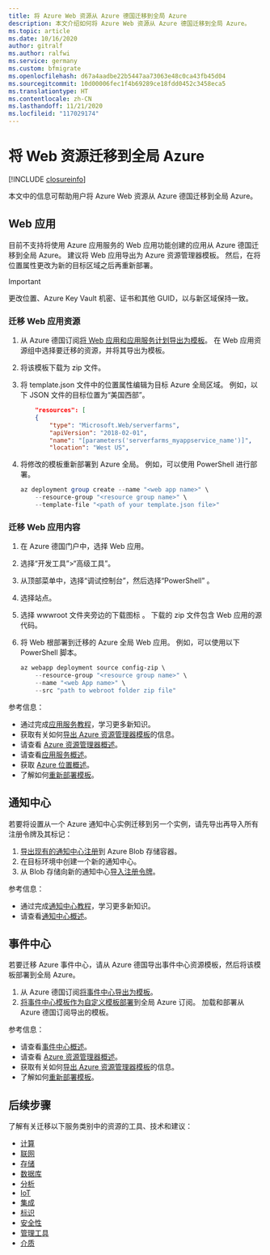 ```yaml
---
title: 将 Azure Web 资源从 Azure 德国迁移到全局 Azure
description: 本文介绍如何将 Azure Web 资源从 Azure 德国迁移到全局 Azure。
ms.topic: article
ms.date: 10/16/2020
author: gitralf
ms.author: ralfwi
ms.service: germany
ms.custom: bfmigrate
ms.openlocfilehash: d67a4aadbe22b5447aa73063e48c0ca43fb45d04
ms.sourcegitcommit: 10d00006fec1f4b69289ce18fdd0452c3458eca5
ms.translationtype: HT
ms.contentlocale: zh-CN
ms.lasthandoff: 11/21/2020
ms.locfileid: "117029174"
---
```

# <a name="migrate-web-resources-to-global-azure"></a>将 Web 资源迁移到全局 Azure

[!INCLUDE [closureinfo](../../includes/germany-closure-info.md)]

本文中的信息可帮助用户将 Azure Web 资源从 Azure 德国迁移到全局 Azure。

## <a name="web-apps"></a>Web 应用

目前不支持将使用 Azure 应用服务的 Web 应用功能创建的应用从 Azure 德国迁移到全局 Azure。 建议将 Web 应用导出为 Azure 资源管理器模板。 然后，在将位置属性更改为新的目标区域之后再重新部署。

> [!IMPORTANT]
> 更改位置、Azure Key Vault 机密、证书和其他 GUID，以与新区域保持一致。

### <a name="migrate-web-app-resource"></a>迁移 Web 应用资源

1. 从 Azure 德国订阅[将 Web 应用和应用服务计划导出为模板](../azure-resource-manager/templates/export-template-portal.md)。 在 Web 应用资源组中选择要迁移的资源，并将其导出为模板。
1. 将该模板下载为 zip 文件。 
1. 将 template.json 文件中的位置属性编辑为目标 Azure 全局区域。 例如，以下 JSON 文件的目标位置为“美国西部”。

    ```json
        "resources": [
        {
            "type": "Microsoft.Web/serverfarms",
            "apiVersion": "2018-02-01",
            "name": "[parameters('serverfarms_myappservice_name')]",
            "location": "West US",

    ```
1. 将修改的模板重新部署到 Azure 全局。 例如，可以使用 PowerShell 进行部署。

    ```powershell
    az deployment group create --name "<web app name>" \
        --resource-group "<resource group name>" \
        --template-file "<path of your template.json file>"
    ```

### <a name="migrate-web-app-content"></a>迁移 Web 应用内容

1. 在 Azure 德国门户中，选择 Web 应用。
1. 选择“开发工具”>“高级工具”。
1. 从顶部菜单中，选择“调试控制台”，然后选择“PowerShell” 。
1. 选择站点。
1. 选择 wwwroot 文件夹旁边的下载图标 。 下载的 zip 文件包含 Web 应用的源代码。
1. 将 Web 根部署到迁移的 Azure 全局 Web 应用。 例如，可以使用以下 PowerShell 脚本。

    ``` powershell
    az webapp deployment source config-zip \
        --resource-group "<resource group name>" \
        --name "<web App name>" \
        --src "path to webroot folder zip file"
    ```

参考信息：

- 通过完成[应用服务教程](../app-service/tutorial-dotnetcore-sqldb-app.md)，学习更多新知识。
- 获取有关如何[导出 Azure 资源管理器模板](../azure-resource-manager/templates/export-template-portal.md)的信息。
- 请查看 [Azure 资源管理器概述](../azure-resource-manager/management/overview.md)。
- 请查看[应用服务概述](../app-service/overview.md)。
- 获取 [Azure 位置概述](https://azure.microsoft.com/global-infrastructure/locations/)。
- 了解如何[重新部署模板](../azure-resource-manager/templates/deploy-powershell.md)。

## <a name="notification-hubs"></a>通知中心

若要将设置从一个 Azure 通知中心实例迁移到另一个实例，请先导出再导入所有注册令牌及其标记：

1. [导出现有的通知中心注册](/previous-versions/azure/azure-services/dn790624(v=azure.100))到 Azure Blob 存储容器。
1. 在目标环境中创建一个新的通知中心。
1. 从 Blob 存储向新的通知中心[导入注册令牌](/previous-versions/azure/azure-services/dn790624(v=azure.100))。

参考信息：

- 通过完成[通知中心教程](../notification-hubs/notification-hubs-android-push-notification-google-fcm-get-started.md)，学习更多新知识。
- 请查看[通知中心概述](../notification-hubs/notification-hubs-push-notification-overview.md)。

## <a name="event-hubs"></a>事件中心

若要迁移 Azure 事件中心，请从 Azure 德国导出事件中心资源模板，然后将该模板部署到全局 Azure。

1. 从 Azure 德国订阅[将事件中心导出为模板](../azure-resource-manager/templates/export-template-portal.md)。
1. [将事件中心模板作为自定义模板部署](../azure-resource-manager/templates/deploy-portal.md#deploy-resources-from-custom-template)到全局 Azure 订阅。 加载和部署从 Azure 德国订阅导出的模板。

参考信息：

- 请查看[事件中心概述](../event-hubs/event-hubs-about.md)。
- 请查看 [Azure 资源管理器概述](../azure-resource-manager/management/overview.md)。
- 获取有关如何[导出 Azure 资源管理器模板](../azure-resource-manager/templates/export-template-portal.md)的信息。
- 了解如何[重新部署模板](../azure-resource-manager/templates/deploy-powershell.md)。

## <a name="next-steps"></a>后续步骤

了解有关迁移以下服务类别中的资源的工具、技术和建议：

- [计算](./germany-migration-compute.md)
- [联网](./germany-migration-networking.md)
- [存储](./germany-migration-storage.md)
- [数据库](./germany-migration-databases.md)
- [分析](./germany-migration-analytics.md)
- [IoT](./germany-migration-iot.md)
- [集成](./germany-migration-integration.md)
- [标识](./germany-migration-identity.md)
- [安全性](./germany-migration-security.md)
- [管理工具](./germany-migration-management-tools.md)
- [介质](./germany-migration-media.md)